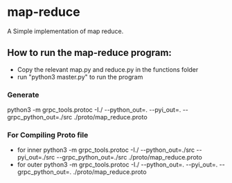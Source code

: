 # map-reduce
A Simple implementation of map reduce. 

## How to run the map-reduce program:
- Copy the relevant map.py and reduce.py in the functions folder
- run "python3 master.py" to run the program

### Generate 
python3 -m grpc_tools.protoc -I./ --python_out=. --pyi_out=. --grpc_python_out=./src ./proto/map_reduce.proto

### For Compiling Proto file
- for inner
python3 -m grpc_tools.protoc -I./ --python_out=./src --pyi_out=./src --grpc_python_out=./src ./proto/map_reduce.proto
- for outer
python3 -m grpc_tools.protoc -I./ --python_out=. --pyi_out=. --grpc_python_out=. ./proto/map_reduce.proto
